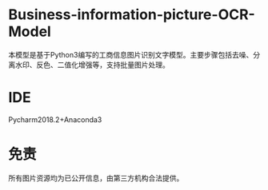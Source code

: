 # Business-information-picture-OCR-Model
本模型是基于Python3编写的工商信息图片识别文字模型。主要步骤包括去噪、分离水印、反色、二值化增强等，支持批量图片处理。
# IDE
Pycharm2018.2+Anaconda3
# 免责
所有图片资源均为已公开信息，由第三方机构合法提供。
